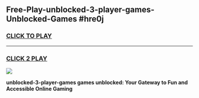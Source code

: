 
## Free-Play-unblocked-3-player-games-Unblocked-Games #hre0j
<h3>
<a href="https://news.freeplayer.one?title=unblocked-3-player-games&ref=8M">CLICK TO PLAY</a></h3>
<hr>

<h3>
<a href="https://news.freeplayer.one?title=unblocked-3-player-games&ref=8M">CLICK 2 PLAY</a>
  
</h3>

<a href="https://news.freeplayer.one?title=unblocked-3-player-games&ref=8M"><img src="https://clearcache.store/games.png"></a>


**unblocked-3-player-games games unblocked: Your Gateway to Fun and Accessible Online Gaming**

